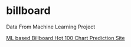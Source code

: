 # billboard
Data From Machine Learning Project  
  
[ML based Billboard Hot 100 Chart Prediction Site](https://playful-visualization.netlify.app/2/)  
